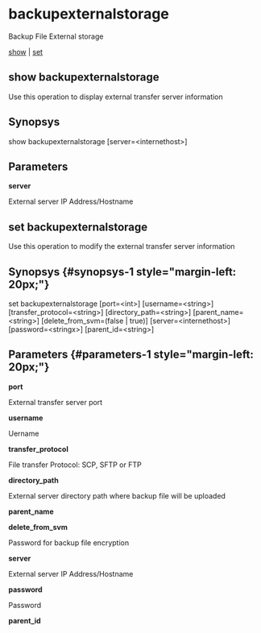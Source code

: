 # backupexternalstorage

Backup File External storage

[show](#show%20backupexternalstorage) | [set](#set%20backupexternalstorage)

## show backupexternalstorage

Use this operation to display external transfer server information

## Synopsys 

show backupexternalstorage \[server=&lt;internethost&gt;\]

## Parameters 

**server**

External server IP Address/Hostname

## set backupexternalstorage

Use this operation to modify the external transfer server information

## Synopsys {#synopsys-1 style="margin-left: 20px;"}

set backupexternalstorage \[port=&lt;int&gt;\] \[username=&lt;string&gt;\] \[transfer\_protocol=&lt;string&gt;\] \[directory\_path=&lt;string&gt;\] \[parent\_name=&lt;string&gt;\] \[delete\_from\_svm=(false | true)\] \[server=&lt;internethost&gt;\] \[password=&lt;stringx&gt;\] \[parent\_id=&lt;string&gt;\]

## Parameters {#parameters-1 style="margin-left: 20px;"}

**port**

External transfer server port

**username**

Uername

**transfer\_protocol**

File transfer Protocol: SCP, SFTP or FTP

**directory\_path**

External server directory path where backup file will be uploaded

**parent\_name**

**delete\_from\_svm**

Password for backup file encryption

**server**

External server IP Address/Hostname

**password**

Password

**parent\_id**